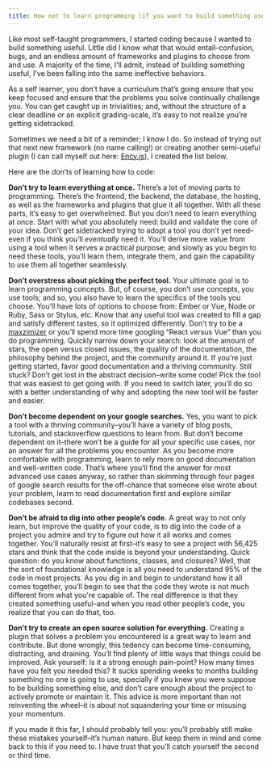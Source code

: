 ```yaml
---
title: How not to learn programming (if you want to build something useful)
---
```


Like most self-taught programmers, I started coding because I wanted to build something useful. Little did I know what that would entail–confusion, bugs, and an endless amount of frameworks and plugins to choose from and use. A majority of the time, I’ll admit, instead of building something useful, I've been falling into the same ineffective behaviors.

As a self learner, you don’t have a curriculum that’s going ensure that you keep focused and ensure that the problems you solve continually challenge you. You can get caught up in trivialities; and, without the structure of a clear deadline or an explicit grading-scale, it’s easy to not realize you’re getting sidetracked.

Sometimes we need a bit of a reminder; I know I do. So instead of trying out that next new framework (no name calling!) or creating another semi-useful plugin (I can call myself out here: [Ency.js](https://github.com/encyjs/ency)), I created the list below. 

Here are the don’ts of learning how to code:

**Don’t try to learn everything at once.** There’s a lot of moving parts to programming. There’s the frontend, the backend, the database, the hosting, as well as the frameworks and plugins that glue it all together. With all these parts, it’s easy to get overwhelmed. But you don’t need to learn everything at once. Start with what you absolutely need: build and validate the core of your idea. Don’t get sidetracked trying to adopt a tool you don’t yet need–even if you think you’ll *eventually* need it. You’ll derive more value from using a tool when it serves a practical purpose; and slowly as you begin to need these tools, you’ll learn them, integrate them, and gain the capability to use them all together seamlessly. 

**Don’t overstress about picking the perfect tool.** Your ultimate goal is to learn programming concepts. But, of course, you don’t use concepts, you use tools; and so, you also have to learn the specifics of the tools you choose. You’ll have lots of options to choose from: Ember or Vue, Node or Ruby, Sass or Stylus, etc. Know that any useful tool was created to fill a gap and satisfy different tastes, so it optimized differently. Don’t try to be a [maxzimizer](https://en.wikipedia.org/wiki/The_Paradox_of_Choice) or you’ll spend more time googling “React versus Vue” than you do programming. Quickly narrow down your search: look at the amount of stars, the open versus closed issues, the quality of the documentation, the philosophy behind the project, and the community around it. If you’re just getting started, favor good documentation and a thriving community. Still stuck? Don’t get lost in the abstract decision–write some code! Pick the tool that was easiest to get going with. If you need to switch later, you’ll do so with a better understanding of why and adopting the new tool will be faster and easier. 

**Don’t become dependent on your google searches.** Yes, you want to pick a tool with a thriving community–you’ll have a variety of blog posts, tutorials, and stackoverflow questions to learn from. But don’t become dependent on it–there won’t be a guide for all your specific use cases, nor an answer for all the problems you encounter. As you become more comfortable with programming, learn to rely more on good documentation and well-written code. That’s where you’ll find the answer for most advanced use cases anyway, so rather than skimming through four pages of google search results for the off-chance that someone else wrote about your problem, learn to read documentation first and explore similar codebases second. 

**Don’t be afraid to dig into other people’s code.** A great way to not only learn, but improve the quality of your code, is to dig into the code of a project you admire and try to figure out how it all works and comes together. You’ll naturally resist at first–it’s easy to see a project with 56,425 stars and think that the code inside is beyond your understanding. Quick question: do you know about functions, classes, and closures? Well, that the sort of foundational knowledge is all you need to understand 95% of the code in most projects. As you dig in and begin to understand how it all comes together, you’ll begin to see that the code they wrote is not much different from what you're capable of. The real difference is that they created something useful–and when you read other people’s code, you realize that you can do that, too. 

**Don’t try to create an open source solution for everything.** Creating a plugin that solves a problem you encountered is a great way to learn and contribute. But done wrongly, this tedency can become time-consuming, distracting, and draining. You’ll find plenty of little ways that things could be improved. Ask yourself: Is it a strong enough pain-point? How many times have you felt you needed this? It sucks spending weeks to months building something no one is going to use, specially if you knew you were suppose to be building something else, and don’t care enough about the project to actively promote or  maintain it. This advice is more important than not reinventing the wheel–it is about not squandering your time or misusing your momentum. 

If you made it this far, I should probably tell you: you’ll probably still make these mistakes yourself–it’s human nature. But keep them in mind and come back to this if you need to. I have trust that you’ll catch yourself the second or third time.
